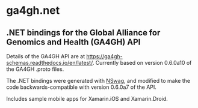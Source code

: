 # ga4gh.net
## .NET bindings for the Global Alliance for Genomics and Health (GA4GH) API

Details of the GA4GH API are at https://ga4gh-schemas.readthedocs.io/en/latest/. Currently based on version 0.6.0a10 of the GA4GH .proto files.

The .NET bindings were generated with [NSwag](http://nswag.org), and modified to make the code backwards-compatible with version 0.6.0a7 of the API.

Includes sample mobile apps for Xamarin.iOS and Xamarin.Droid.
